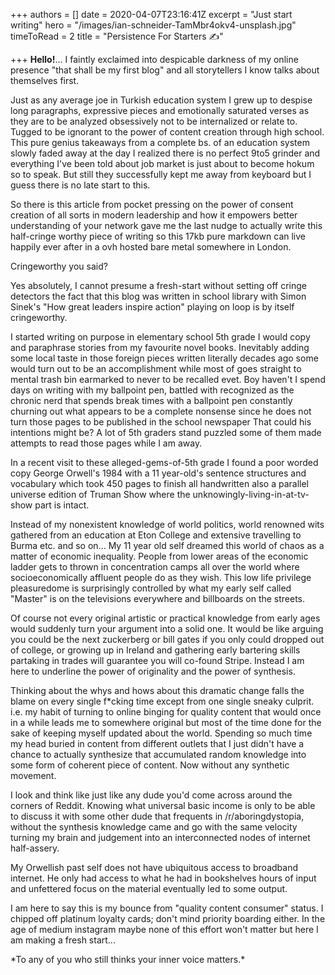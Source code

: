 +++
authors = []
date = 2020-04-07T23:16:41Z
excerpt = "Just start writing"
hero = "/images/ian-schneider-TamMbr4okv4-unsplash.jpg"
timeToRead = 2
title = "Persistence For Starters ✍️"

+++
**Hello!**... I faintly exclaimed into despicable darkness of my online presence "that shall be my first blog" and all storytellers I know talks about themselves first.

Just as any average joe in Turkish education system I grew up to despise long paragraphs, expressive pieces and emotionally saturated verses as they are to be analyzed obsessively not to be internalized or relate to. Tugged to be ignorant to the power of content creation through high school. This pure genius takeaways from a complete bs. of an education system slowly faded away at the day I realized there is no perfect 9to5 grinder and everything I've been told about job market is just about to become hokum so to speak. But still they successfully kept me away from keyboard but I guess there is no late start to this.

So there is this article from pocket pressing on the power of consent creation of all sorts in modern leadership and how it empowers better understanding of your network gave me the last nudge to actually write this half-cringe worthy piece of writing so this 17kb pure markdown can live happily ever after in a ovh hosted bare metal somewhere in London.

Cringeworthy you said?

Yes absolutely, I cannot presume a fresh-start without setting off cringe detectors the fact that this blog was written in school library with Simon Sinek's "How great leaders inspire action" playing on loop is by itself cringeworthy.

I started writing on purpose in elementary school 5th grade I would copy and paraphrase stories from my favourite novel books. Inevitably adding some local taste in those foreign pieces written literally decades ago some would turn out to be an accomplishment while most of goes straight to mental trash bin earmarked to never to be recalled evet. Boy haven't I spend days on writing with my ballpoint pen, battled with recognized as the chronic nerd that spends break times with a ballpoint pen constantly churning out what appears to be a complete nonsense since he does not turn those pages to be published in the school newspaper That could his intentions might be? A lot of 5th graders stand puzzled some of them made attempts to read those pages while I am away.

In a recent visit to these alleged-gems-of-5th grade I found a poor worded copy George Orwell's 1984 with a 11 year-old's sentence structures and vocabulary which took 450 pages to finish all handwritten also a parallel universe edition of Truman Show where the unknowingly-living-in-at-tv-show part is intact.

Instead of my nonexistent knowledge of world politics, world renowned wits gathered from an education at Eton College and extensive travelling to Burma etc. and so on... My 11 year old self dreamed this world of chaos as a matter of economic inequality. People from lower areas of the economic ladder gets to thrown in concentration camps all over the world where socioeconomically affluent people do as they wish. This low life privilege pleasuredome is surprisingly controlled by what my early self called "Master" is on the televisions everywhere and billboards on the streets.

Of course not every original artistic or practical knowledge from early ages would suddenly turn your argument into a solid one. It would be like arguing you could be the next zuckerberg or bill gates if you only could dropped out of college, or growing up in Ireland and gathering early bartering skills partaking in trades will guarantee you will co-found Stripe. Instead I am here to underline the power of originality and the power of synthesis.

Thinking about the whys and hows about this dramatic change falls the blame on every single f*cking time except from one single sneaky culprit. i.e. my habit of turning to online binging for quality content that would once in a while leads me to somewhere original but most of the time done for the sake of keeping myself updated about the world. Spending so much time my head buried in content from different outlets that I just didn't have a chance to actually synthesize that accumulated random knowledge into some form of coherent piece of content. Now without any synthetic movement.

I look and think like just like any dude you'd come across around the corners of Reddit. Knowing what universal basic income is only to be able to discuss it with some other dude that frequents in /r/aboringdystopia, without the synthesis knowledge came and go with the same velocity turning my brain and judgement into an interconnected nodes of internet half-assery.

My Orwellish past self does not have ubiquitous access to broadband internet. He only had access to what he had in bookshelves hours of input and unfettered focus on the material eventually led to some output.

I am here to say this is my bounce from "quality content consumer" status. I chipped off platinum loyalty cards; don't mind priority boarding either. In the age of medium instagram maybe none of this effort won't matter but here I am making a fresh start...

\*To any of you who still thinks your inner voice matters.*